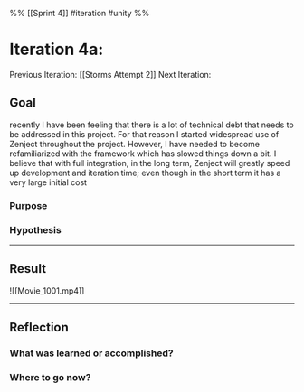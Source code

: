 %%
[[Sprint 4]] #iteration #unity
%%
# Iteration 4a:
Previous Iteration: [[Storms Attempt 2]]
Next Iteration: 


## Goal
recently I have been feeling that there is a lot of technical debt that needs to be addressed in this project.  For that reason I started widespread use of Zenject throughout the project.  However, I have needed to become refamiliarized with the framework which has slowed things down a bit.  I believe that with full integration, in the long term, Zenject will greatly speed up development and iteration time; even though in the short term it has a very large initial cost

### Purpose


### Hypothesis


----
## Result



![[Movie_1001.mp4]]

----
## Reflection



### What was learned or accomplished?


### Where to go now?

